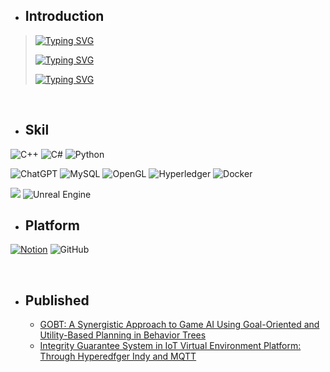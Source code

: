

+ ## Introduction 
 > [![Typing SVG](https://readme-typing-svg.demolab.com?font=Times+New+Roman&pause=5000&color=9D9F9D&random=false&width=450&height=30&lines=Department+of+Game+Engineering)](https://git.io/typing-svg)
>
> [![Typing SVG](https://readme-typing-svg.demolab.com?font=Times+New+Roman&pause=5000&color=9D9F9D&random=false&width=450&hright=30&lines=Explore%2C+find%2C+and+eat)](https://git.io/typing-svg)
>
> [![Typing SVG](https://readme-typing-svg.demolab.com?font=Times+New+Roman&pause=5000&color=9D9F9D&random=false&width=450&height=30&lines=Interest%3A+Game+AI%2C+Generative+AI%2C+VR%2C+BlockChain)](https://git.io/typing-svg)




<br/>

+ ## Skil


![C++](https://img.shields.io/badge/c++-%23000000.svg?style=for-the-badge&logo=c%2B%2B&logoColor=blue)
![C#](https://img.shields.io/badge/c%23-%23000000.svg?style=for-the-badge&logo=c-sharp&logoColor=white)
![Python](https://img.shields.io/badge/python-%23000000?style=for-the-badge&logo=python&logoColor=ffdd54)

![ChatGPT](https://img.shields.io/badge/chatGPT-%23000000?style=for-the-badge&logo=openai&logoColor=green)
![MySQL](https://img.shields.io/badge/mysql-%23000000.svg?style=for-the-badge&logo=mysql&logoColor=blue)
![OpenGL](https://img.shields.io/badge/OpenGL-%23000000.svg?style=for-the-badge&logo=opengl)
![Hyperledger](https://img.shields.io/badge/hyperledger-%23000000?style=for-the-badge&logo=hyperledger&logoColor=white)
![Docker](https://img.shields.io/badge/docker-%23000000.svg?style=for-the-badge&logo=docker&logoColor=white)

<img src="https://img.shields.io/badge/Unity -000000?style=for-the-badge&logo=Unity #&logoColor=000000"/></a>
![Unreal Engine](https://img.shields.io/badge/unrealengine-%23000000.svg?style=for-the-badge&logo=unrealengine&logoColor=white) 




+ ## Platform


[![Notion](https://img.shields.io/badge/Notion-%23000000.svg?style=for-the-badge&logo=notion&logoColor=white)](https://hyss.notion.site/df9b2433b8be4b72858ab7764632862f?pvs=4)
![GitHub](https://img.shields.io/badge/github-%23313131.svg?style=for-the-badge&logo=github&logoColor=white)



<br/>

+ ## Published
  - [GOBT: A Synergistic Approach to Game AI Using Goal-Oriented and Utility-Based Planning in Behavior Trees](https://www.jmis.org/archive/view_article?pid=jmis-10-4-321)
  - [Integrity Guarantee System in IoT Virtual Environment Platform: Through Hyperedfger Indy and MQTT](https://kism.or.kr/file/memoir/13_4_8.pdf)
 












